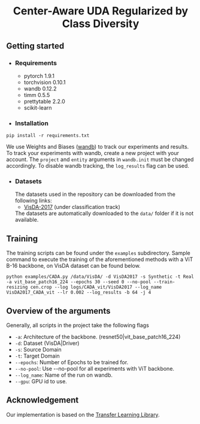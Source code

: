 # <div align="center">Center-Aware UDA Regularized by Class Diversity</div>

## Getting started

* ### Requirements
	<ul>
	<li>pytorch 1.9.1</li>
	<li>torchvision 0.10.1</li>
	<li>wandb 0.12.2</li>
	<li>timm 0.5.5</li>
	<li>prettytable 2.2.0</li>
	<li> scikit-learn </li>
	</ul>
* ### Installation
```
pip install -r requirements.txt
```
We use Weights and Biases ([wandb](https://wandb.ai/site)) to track our experiments and results. To track your experiments with wandb, create a new project with your account. The ```project``` and ```entity``` arguments in ```wandb.init``` must be changed accordingly. To disable wandb tracking, the ```log_results``` flag can be used. 

* ### Datasets
   The datasets used in the repository can be downloaded from the following links:
	   <ul>
	   <li>[VisDA-2017](https://github.com/VisionLearningGroup/taskcv-2017-public) (under classification track)</li>
	   </ul>
	The datasets are automatically downloaded to the ```data/``` folder if it is not available.
## Training
The training scripts can be found under the `examples` subdirectory. 
Sample command to execute the training of the aforementioned methods with a ViT B-16 backbone,  on VisDA dataset can be found below. 
```
python examples/CADA.py /data/VisDA/ -d VisDA2017 -s Synthetic -t Real -a vit_base_patch16_224 --epochs 30 --seed 0 --no-pool --train-resizing cen.crop --log logs/CADA_vit/VisDA2017 --log_name VisDA2017_CADA_vit --lr 0.002 --log_results -b 64 -j 4
```

## Overview of the arguments
Generally, all scripts in the project take the following flags
- `-a`: Architecture of the backbone. (resnet50|vit_base_patch16_224)
- `-d`: Dataset (VisDA|Driver) 
- `-s`: Source Domain
- `-t`: Target Domain
- `--epochs`: Number of Epochs to be trained for.
- `--no-pool`: Use --no-pool for all experiments with ViT backbone.
- `--log_name`: Name of the run on wandb.
- `--gpu`: GPU id to use.

## Acknowledgement
Our implementation is based on the [Transfer Learning Library](https://github.com/thuml/Transfer-Learning-Library).
